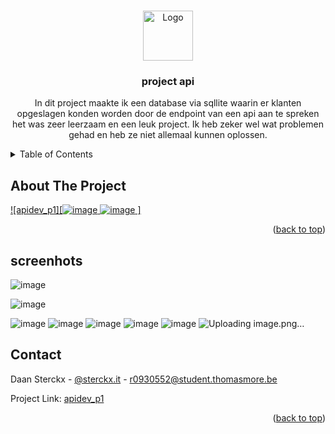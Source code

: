 <!-- Improved compatibility of back to top link: See: https://github.com/othneildrew/Best-README-Template/pull/73 -->
<a name="readme-top"></a>
<!--
*** Thanks for checking out the Best-README-Template. If you have a suggestion
*** that would make this better, please fork the repo and create a pull request
*** or simply open an issue with the tag "enhancement".
*** Don't forget to give the project a star!
*** Thanks again! Now go create something AMAZING! :D
-->



<!-- PROJECT SHIELDS -->
<!--
*** I'm using markdown "reference style" links for readability.
*** Reference links are enclosed in brackets [ ] instead of parentheses ( ).
*** See the bottom of this document for the declaration of the reference variables
*** for contributors-url, forks-url, etc. This is an optional, concise syntax you may use.
*** https://www.markdownguide.org/basic-syntax/#reference-style-links
-->




<!-- PROJECT LOGO -->
<br />
<div align="center">
    <img src="images/logo.png" alt="Logo" width="80" height="80">
  </a>

  <h3 align="center">project api</h3>

  <p align="center">
    In dit project maakte ik een database via sqllite waarin er klanten opgeslagen konden worden door de endpoint van een api aan te spreken het was zeer leerzaam en een leuk project. Ik heb zeker wel wat problemen gehad en heb ze niet allemaal kunnen oplossen.
  </p>
</div>



<!-- TABLE OF CONTENTS -->
<details>
  <summary>Table of Contents</summary>
  <ol>
    <li>
      <a href="#about-the-project">About The Project</a>
      <ul>
        <a href="#screenshots">screenshots</a>
      </ul>
    </li>
    <li><a href="#contact">Contact</a></li>

  </ol>
</details>



<!-- ABOUT THE PROJECT -->
## About The Project

[![apidev_p1][![image](https://github.com/daansterckx/apidev_p1/assets/39022656/c18734eb-c637-4934-860d-e06dbbe9fa70)
![image](https://github.com/daansterckx/apidev_p1/assets/39022656/4c879aad-703e-4ff8-a17e-d69f56dfdb11)
]](https://system-service-daansterckx.cloud.okteto.net/)

<p align="right">(<a href="#readme-top">back to top</a>)</p>


## screenhots

![image](https://github.com/daansterckx/apidev_p1/assets/39022656/eec1ccee-06e0-48b9-90c0-cb472c0e4642)

![image](https://github.com/daansterckx/apidev_p1/assets/39022656/8fee0c5f-9516-41fd-b119-ab13ac6efe6d)

![image](https://github.com/daansterckx/apidev_p1/assets/39022656/0cfb3d22-8cf9-4e9f-8128-5867bf5c4bee)
![image](https://github.com/daansterckx/apidev_p1/assets/39022656/c0c46192-88f4-4540-8845-0ffa9dea875b)
![image](https://github.com/daansterckx/apidev_p1/assets/39022656/1206346d-25ec-4cc3-bcee-01635ba7d873)
![image](https://github.com/daansterckx/apidev_p1/assets/39022656/b017ca46-dbf6-4393-90ed-b80890a94d43)
![image](https://github.com/daansterckx/apidev_p1/assets/39022656/61a26028-b519-453b-8985-0c12187546cf)
![Uploading image.png…]()












<!-- CONTACT -->
## Contact

Daan Sterckx - [@sterckx.it](https://www.instagram.com/sterckx.it/) - r0930552@student.thomasmore.be

Project Link: [apidev_p1](https://github.com/daansterckx/apidev_p1)

<p align="right">(<a href="#readme-top">back to top</a>)</p>







<!-- MARKDOWN LINKS & IMAGES -->
<!-- https://www.markdownguide.org/basic-syntax/#reference-style-links -->
[contributors-shield]: https://img.shields.io/github/contributors/othneildrew/Best-README-Template.svg?style=for-the-badge
[contributors-url]: https://github.com/othneildrew/Best-README-Template/graphs/contributors
[forks-shield]: https://img.shields.io/github/forks/othneildrew/Best-README-Template.svg?style=for-the-badge
[forks-url]: https://github.com/othneildrew/Best-README-Template/network/members
[stars-shield]: https://img.shields.io/github/stars/othneildrew/Best-README-Template.svg?style=for-the-badge
[stars-url]: https://github.com/othneildrew/Best-README-Template/stargazers
[issues-shield]: https://img.shields.io/github/issues/othneildrew/Best-README-Template.svg?style=for-the-badge
[issues-url]: https://github.com/othneildrew/Best-README-Template/issues
[license-shield]: https://img.shields.io/github/license/othneildrew/Best-README-Template.svg?style=for-the-badge
[license-url]: https://github.com/othneildrew/Best-README-Template/blob/master/LICENSE.txt
[linkedin-shield]: https://img.shields.io/badge/-LinkedIn-black.svg?style=for-the-badge&logo=linkedin&colorB=555
[linkedin-url]: https://linkedin.com/in/othneildrew
[product-screenshot]: images/screenshot.png
[Next.js]: https://img.shields.io/badge/next.js-000000?style=for-the-badge&logo=nextdotjs&logoColor=white
[Next-url]: https://nextjs.org/
[React.js]: https://img.shields.io/badge/React-20232A?style=for-the-badge&logo=react&logoColor=61DAFB
[React-url]: https://reactjs.org/
[Vue.js]: https://img.shields.io/badge/Vue.js-35495E?style=for-the-badge&logo=vuedotjs&logoColor=4FC08D
[Vue-url]: https://vuejs.org/
[Angular.io]: https://img.shields.io/badge/Angular-DD0031?style=for-the-badge&logo=angular&logoColor=white
[Angular-url]: https://angular.io/
[Svelte.dev]: https://img.shields.io/badge/Svelte-4A4A55?style=for-the-badge&logo=svelte&logoColor=FF3E00
[Svelte-url]: https://svelte.dev/
[Laravel.com]: https://img.shields.io/badge/Laravel-FF2D20?style=for-the-badge&logo=laravel&logoColor=white
[Laravel-url]: https://laravel.com
[Bootstrap.com]: https://img.shields.io/badge/Bootstrap-563D7C?style=for-the-badge&logo=bootstrap&logoColor=white
[Bootstrap-url]: https://getbootstrap.com
[JQuery.com]: https://img.shields.io/badge/jQuery-0769AD?style=for-the-badge&logo=jquery&logoColor=white
[JQuery-url]: https://jquery.com 
